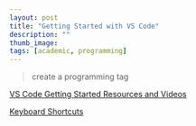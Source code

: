 ```yaml
---
layout: post
title: "Getting Started with VS Code"
description: ""
thumb_image: 
tags: [academic, programming]
---
```


> create a programming tag

[VS Code Getting Started Resources and Videos](https://code.visualstudio.com/docs/?dv=osx)

[Keyboard Shortcuts](https://code.visualstudio.com/shortcuts/keyboard-shortcuts-macos.pdf)

